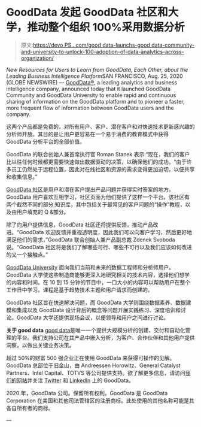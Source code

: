 # GoodData 发起 GoodData 社区和大学，推动整个组织 100%采用数据分析

> 原文:[https://devo PS . com/good data-launchs-good data-community-and-university-to-unlock-100-adoption-of-data-analytics-across-organization/](https://devops.com/gooddata-launches-gooddata-community-and-university-to-unlock-100-adoption-of-data-analytics-across-organization/)

*New Resources for Users to Learn from GoodData, Each Other, about the Leading Business Intelligence Platform*SAN FRANCISCO, Aug. 25, 2020 (GLOBE NEWSWIRE) — [GoodData®,](https://www.gooddata.com/?utm_source=Press_Release&utm_medium=Website&utm_campaign=GoodData%20University) a leading analytics and business intelligence company, announced today that it launched GoodData Community and GoodData University to enable rapid and continuous sharing of information on the GoodData platform and to pioneer a faster, more frequent flow of information between GoodData users and the company.

这两个产品都是免费的，对所有用户、客户、潜在客户和对快速技术更新感兴趣的分析师开放。其目的是让用户更容易在一个易于消费的教育模式中获得 GoodData 分析平台的全部价值。

GoodData 的联合创始人兼首席执行官 Roman Stanek 表示:“现在，我们的客户比以往任何时候都更需要快速做出数据驱动的决策，以确保他们的成功。“由于许多员工仍然处于远程位置，因此对在线社区和资源的需求变得更加迫切，以便共享和收集信息。”

[GoodData 社区](https://community.gooddata.com/?utm_source=Press_Release&utm_medium=Website&utm_campaign=GoodData%20University)是用户和潜在客户提出产品问题并获得实时答案的地方。GoodData 用户喜欢互相学习，社区页面为他们提供了这样一个平台。该社区有两个截然不同的部分:知识库，其中包括关于最常见的客户问题的“操作”教程，以及由用户填充的 Q &部分。

除了向用户提供信息，GoodData 社区还将提供反馈，推动产品改进。“GoodData 欢迎反馈并重视透明度，因此我们可以向客户学习，然后更好地满足他们的需求，”GoodData 联合创始人兼产品副总裁 Zdenek Svoboda 说。“GoodData 社区将是我们了解哪些可行、哪些不可行以及我们应该如何改进的又一个接触点。”

[GoodData University](https://university.gooddata.com/?utm_source=Press_Release&utm_medium=Website&utm_campaign=GoodData%20University) 面向我们当前和未来的数据工程师和分析师用户。GoodData 大学使这些制造商能够更深入地研究相关的技术内容，选择他们想学的内容和时间。在 10 到 15 分钟的节目中，一口大小的内容可以帮助用户在整个工作日中学习。课程是基于趋势技术主题和用户请求而创建的。

GoodData 社区旨在快速解决问题，而 GoodData 大学则围绕数据素养、数据建模和集成以及 GoodData 设计背后的概念等问题开展实践练习、深度培训和讨论。GoodData 大学还提供现场会议，以便领导和用户之间进行讨论。

**关于 good data**
[good data](https://www.gooddata.com/?utm_source=Press_Release&utm_medium=Website&utm_campaign=GoodData%20University)是唯一一个提供大规模分析的创建、交付和自动化管理的平台。我们支持公司在其产品中嵌入分析，为客户、合作伙伴和其他用户提供洞察，以做出关键业务决策。

超过 50%的财富 500 强企业正在使用 GoodData 来获得可操作的见解。GoodData 总部位于旧金山，由 Andreessen Horowitz、General Catalyst Partners、Intel Capital、TOTVS 等公司提供支持。欲了解更多信息，请访问[我们的网站](https://www.gooddata.com/?utm_source=Press_Release&utm_medium=Website&utm_campaign=GoodData%20University)并关注 [Twitter](https://twitter.com/gooddata) 和 [LinkedIn](https://www.linkedin.com/company/gooddata/) 上的 GoodData。

2020 年，GoodData 公司。保留所有权利。GoodData 是 GoodData Corporation 在美国和其他司法管辖区的注册商标。此处使用的其他名称可能是其各自所有者的商标。

—